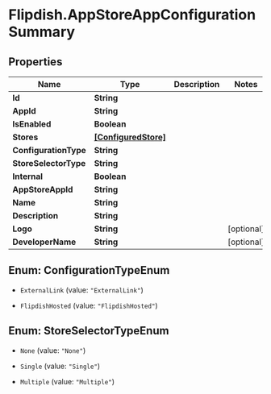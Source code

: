 # Flipdish.AppStoreAppConfigurationSummary

## Properties
Name | Type | Description | Notes
------------ | ------------- | ------------- | -------------
**Id** | **String** |  | 
**AppId** | **String** |  | 
**IsEnabled** | **Boolean** |  | 
**Stores** | [**[ConfiguredStore]**](ConfiguredStore.md) |  | 
**ConfigurationType** | **String** |  | 
**StoreSelectorType** | **String** |  | 
**Internal** | **Boolean** |  | 
**AppStoreAppId** | **String** |  | 
**Name** | **String** |  | 
**Description** | **String** |  | 
**Logo** | **String** |  | [optional] 
**DeveloperName** | **String** |  | [optional] 


<a name="ConfigurationTypeEnum"></a>
## Enum: ConfigurationTypeEnum


* `ExternalLink` (value: `"ExternalLink"`)

* `FlipdishHosted` (value: `"FlipdishHosted"`)




<a name="StoreSelectorTypeEnum"></a>
## Enum: StoreSelectorTypeEnum


* `None` (value: `"None"`)

* `Single` (value: `"Single"`)

* `Multiple` (value: `"Multiple"`)




